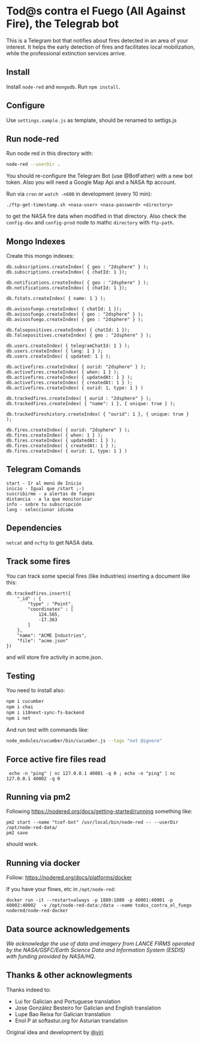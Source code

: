 # Tod@s contra el Fuego (All Against Fire), the Telegrab bot

This is a Telegram bot that notifies about fires detected in an area of your interest. It helps the early detection of fires and facilitates local mobilization, while the professional extinction services arrive.

## Install

Install `node-red` and `mongodb`. Run `npm install`.

## Configure

Use `settings.sample.js` as template, should be renamed to settigs.js

## Run node-red

Run node red in this directory with:

```bash
node-red --userDir .
```
You should re-configure the Telegram Bot (use @BotFather) with a new bot token. Also you will need a Google Map Api and a NASA ftp account.

Run via `cron` or `watch -n600` in development (every 10 min):
```
./ftp-get-timestamp.sh <nasa-user> <nasa-password> <directory>
```
to get the NASA fire data when modified in that directory. Also check the `config-dev` and `config-prod` node to mathc `directory` with `ftp-path`.

## Mongo Indexes

Create this mongo indexes:

```mongodb
db.subscriptions.createIndex( { geo : "2dsphere" } );
db.subscriptions.createIndex( { chatId: 1 });

db.notifications.createIndex( { geo : "2dsphere" } );
db.notifications.createIndex( { chatId: 1 });

db.fstats.createIndex( { name: 1 } );

db.avisosfuego.createIndex( { chatId: 1 });
db.avisosfuego.createIndex( { geo : "2dsphere" } );
db.avisosfuego.createIndex( { geo : "2dsphere" } );

db.falsepositives.createIndex( { chatId: 1 });
db.falsepositives.createIndex( { geo : "2dsphere" } );

db.users.createIndex( { telegramChatId: 1 } );
db.users.createIndex( { lang: 1 } );
db.users.createIndex( { updated: 1 } );

db.activefires.createIndex( { ourid: "2dsphere" } );
db.activefires.createIndex( { when: 1 } );
db.activefires.createIndex( { updatedAt: 1 } );
db.activefires.createIndex( { createdAt: 1 } );
db.activefires.createIndex( { ourid: 1, type: 1 } )

db.trackedfires.createIndex( { ourid : "2dsphere" } );
db.trackedfires.createIndex( { "name": 1 }, { unique: true } );

db.trackedfireshistory.createIndex( { "ourid": 1 }, { unique: true } );

db.fires.createIndex( { ourid: "2dsphere" } );
db.fires.createIndex( { when: 1 } );
db.fires.createIndex( { updatedAt: 1 } );
db.fires.createIndex( { createdAt: 1 } );
db.fires.createIndex( { ourid: 1, type: 1 } )
```

## Telegram Comands

```
start - Ir al menú de Inicio
inicio - Igual que /start ;-)
suscribirme - a alertas de fuegos
distancia - a la que monitorizar
info - sobre tu subscripción
lang - seleccionar idioma
```

## Dependencies

`netcat` and `ncftp` to get NASA data.

## Track some fires

You can track some special fires (like industries) inserting a document like this:
```
db.trackedfires.insert({
    "_id" : {
        "type" : "Point",
        "coordinates" : [
            124.565,
            -17.363
        ]
    },
    "name": "ACME Industries",
    "file": "acme.json"
})
```
and will store fire activity in acme.json.

## Testing

You need to install also:

```bash
npm i cucumber
npm i chai
npm i i18next-sync-fs-backend
npm i net
```

And run test with commands like:
```bash
node_modules/cucumber/bin/cucumber.js --tags "not @ignore"
```
## Force active fire files read

```
 echo -n "ping" | nc 127.0.0.1 40001 -q 0 ; echo -n "ping" | nc 127.0.0.1 40002 -q 0
```

## Running via pm2

Following https://nodered.org/docs/getting-started/running something like:
```
pm2 start --name "tcef-bot" /usr/local/bin/node-red -- --userDir /opt/node-red-data/
pm2 save
```
should work.

## Running via docker

Follow: https://nodered.org/docs/platforms/docker

If you have your flows, etc in `/opt/node-red`:

```
docker run -it --restart=always -p 1880:1880 -p 40001:40001 -p 40002:40002  -v /opt/node-red-data:/data --name todos_contra_el_fuego nodered/node-red-docker
```

## Data source acknowledgements

*We acknowledge the use of data and imagery from LANCE FIRMS operated by the NASA/GSFC/Earth Science Data and Information System (ESDIS) with funding provided by NASA/HQ*.

## Thanks & other acknowlegments

Thanks indeed to:
- Lui for Galician and Portuguese translation
- Jose González Besteiro for Galician and English translation
- Lupe Bao Reixa for Galician translation
- Enol P at softastur.org for Asturian translation

Original idea and development by [@vjrj](https://github.com/vjrj)
